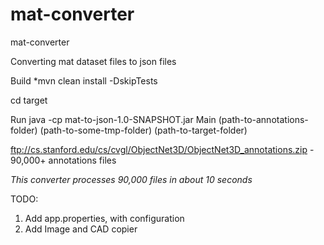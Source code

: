 # mat-converter
mat-converter

Converting mat dataset files to json files

Build *mvn clean install -DskipTests

cd target

Run java -cp mat-to-json-1.0-SNAPSHOT.jar Main (path-to-annotations-folder) (path-to-some-tmp-folder) (path-to-target-folder)

ftp://cs.stanford.edu/cs/cvgl/ObjectNet3D/ObjectNet3D_annotations.zip - 90,000+ annotations files 

*This converter processes 90,000 files in about 10 seconds*

TODO:
1. Add app.properties, with configuration
2. Add Image and CAD copier
